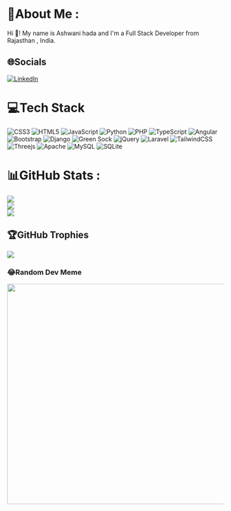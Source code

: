 # 💫About Me :
Hi 👋! My name is Ashwani hada and I'm a Full Stack Developer 
from Rajasthan , India.





## 🌐Socials
[![LinkedIn](https://img.shields.io/badge/LinkedIn-%230077B5.svg?logo=linkedin&logoColor=white)](https://linkedin.com/in/ashwanihada) 

# 💻Tech Stack
![CSS3](https://img.shields.io/badge/css3-%231572B6.svg?style=for-the-badge&logo=css3&logoColor=white) ![HTML5](https://img.shields.io/badge/html5-%23E34F26.svg?style=for-the-badge&logo=html5&logoColor=white) ![JavaScript](https://img.shields.io/badge/javascript-%23323330.svg?style=for-the-badge&logo=javascript&logoColor=%23F7DF1E) ![Python](https://img.shields.io/badge/python-3670A0?style=for-the-badge&logo=python&logoColor=ffdd54) ![PHP](https://img.shields.io/badge/php-%23777BB4.svg?style=for-the-badge&logo=php&logoColor=white) ![TypeScript](https://img.shields.io/badge/typescript-%23007ACC.svg?style=for-the-badge&logo=typescript&logoColor=white) ![Angular](https://img.shields.io/badge/angular-%23DD0031.svg?style=for-the-badge&logo=angular&logoColor=white) ![Bootstrap](https://img.shields.io/badge/bootstrap-%23563D7C.svg?style=for-the-badge&logo=bootstrap&logoColor=white) ![Django](https://img.shields.io/badge/django-%23092E20.svg?style=for-the-badge&logo=django&logoColor=white) ![Green Sock](https://img.shields.io/badge/green%20sock-88CE02?style=for-the-badge&logo=greensock&logoColor=white) ![jQuery](https://img.shields.io/badge/jquery-%230769AD.svg?style=for-the-badge&logo=jquery&logoColor=white) ![Laravel](https://img.shields.io/badge/laravel-%23FF2D20.svg?style=for-the-badge&logo=laravel&logoColor=white) ![TailwindCSS](https://img.shields.io/badge/tailwindcss-%2338B2AC.svg?style=for-the-badge&logo=tailwind-css&logoColor=white) ![Threejs](https://img.shields.io/badge/threejs-black?style=for-the-badge&logo=three.js&logoColor=white) ![Apache](https://img.shields.io/badge/apache-%23D42029.svg?style=for-the-badge&logo=apache&logoColor=white) ![MySQL](https://img.shields.io/badge/mysql-%2300f.svg?style=for-the-badge&logo=mysql&logoColor=white) ![SQLite](https://img.shields.io/badge/sqlite-%2307405e.svg?style=for-the-badge&logo=sqlite&logoColor=white)
# 📊GitHub Stats :
![](https://github-readme-stats.vercel.app/api?username=Ashwaniongithub&theme=nightowl&hide_border=true&include_all_commits=false&count_private=true)<br/>
![](https://github-readme-streak-stats.herokuapp.com/?user=Ashwaniongithub&theme=nightowl&hide_border=true)<br/>
![](https://github-readme-stats.vercel.app/api/top-langs/?username=Ashwaniongithub&theme=nightowl&hide_border=true&include_all_commits=false&count_private=true&layout=compact)

## 🏆GitHub Trophies
![](https://github-trophies.vercel.app/?username=Ashwaniongithub&theme=discord&no-frame=false&no-bg=true&margin-w=4)

### 😂Random Dev Meme
<img src="https://random-memer.herokuapp.com/" width="512px"/>
